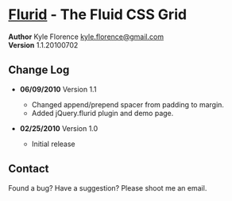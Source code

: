 # [Flurid](http://kflorence.github.com/flurid/ "Flurid - The Fluid CSS Grid") - The Fluid CSS Grid
__Author__ Kyle Florence <kyle.florence@gmail.com>  
__Version__ 1.1.20100702  

## Change Log
* __06/09/2010__ Version 1.1
    *  Changed append/prepend spacer from padding to margin.
    *  Added jQuery.flurid plugin and demo page.

* __02/25/2010__ Version 1.0
    *  Initial release

## Contact
Found a bug?  Have a suggestion?  Please shoot me an email.
